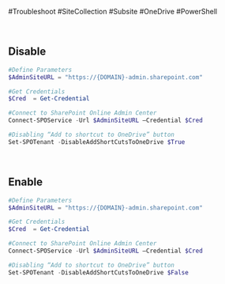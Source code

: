 #Troubleshoot #SiteCollection #Subsite #OneDrive #PowerShell 

<br>

## Disable

```powershell
#Define Parameters
$AdminSiteURL = "https://{DOMAIN}-admin.sharepoint.com"

#Get Credentials
$Cred  = Get-Credential

#Connect to SharePoint Online Admin Center
Connect-SPOService -Url $AdminSiteURL –Credential $Cred

#Disabling “Add to shortcut to OneDrive” button 
Set-SPOTenant -DisableAddShortCutsToOneDrive $True
```

<br>

## Enable

```powershell
#Define Parameters
$AdminSiteURL = "https://{DOMAIN}-admin.sharepoint.com"

#Get Credentials
$Cred  = Get-Credential

#Connect to SharePoint Online Admin Center
Connect-SPOService -Url $AdminSiteURL –Credential $Cred

#Disabling “Add to shortcut to OneDrive” button 
Set-SPOTenant -DisableAddShortCutsToOneDrive $False
```